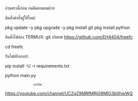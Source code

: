 อ่านตรงนี้ก่อน
กดติดตามผมด้วย


ติดตั้งตำสั่งผู้ใช้ใหม่:

pkg update -y
pkg upgrade -y
pkg install git
pkg install python


ติดตั้งไฟล์ลง TERMUX:
git clone https://github.com/EH4404/freefc

cd freefc


รันไฟล์ยิงเบอร์:

pip install -U -r requirements.txt

python main.py


                 เครดิต
https://youtube.com/channel/UCZqZ9MRfMRjG9MIG3b0hwWQ
